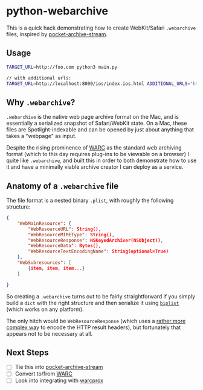# python-webarchive

This is a quick hack demonstrating how to create WebKit/Safari `.webarchive` files, inspired by [pocket-archive-stream][pas].

## Usage

```bash
TARGET_URL=http://foo.com python3 main.py

// with additional urls:
TARGET_URL=http://localhost:8000/ios/index.ios.html ADDITIONAL_URLS="http://myurl.de/img1.png;http://myurl.de/img2.png" python3 main.py
```

## Why `.webarchive`?

`.webarchive` is the native web page archive format on the Mac, and is essentially a serialized snapshot of Safari/WebKit state. On a Mac, these files are Spotlight-indexable and can be opened by just about anything that takes a "webpage" as input.

Despite the rising prominence of [WARC][warc] as the standard web archiving format (which to this day requires plug-ins to be viewable on a browser) I quite like `.webarchive`, and built this in order to both demonstrate how to use it and have a minimally viable archive creator I can deploy as a service.

## Anatomy of a `.webarchive` file

The file format is a nested binary `.plist`, with roughly the following structure:

```json
{
    "WebMainResource": {
        "WebResourceURL": String(),
        "WebResourceMIMEType": String(),
        "WebResourceResponse": NSKeyedArchiver(NSObject)),
        "WebResourceData": Bytes(),
        "WebResourceTextEncodingName": String(optional=True)
    },
    "WebSubresources": [
        {item, item, item...}
    ]

}
```

So creating a `.webarchive` turns out to be fairly straightforward if you simply build a `dict` with the right structure and then serialize it using [`biplist`][biplist] (which works on any platform).

The only hitch would be `WebResourceResponse` (which uses a [rather more complex way][nska] to encode the HTTP result headers), but fortunately that appears not to be necessary at all.

## Next Steps

- [ ] Tie this into [pocket-archive-stream][pas]
- [ ] Convert to/from [WARC][warc]
- [ ] Look into integrating with [warcprox][warcprox]

[biplist]: https://bitbucket.org/wooster/biplist
[pas]: https://github.com/pirate/pocket-archive-stream
[warc]: https://en.wikipedia.org/wiki/Web_ARChive
[warcprox]: https://github.com/internetarchive/warcprox
[nska]: https://www.mac4n6.com/blog/2016/1/1/manual-analysis-of-nskeyedarchiver-formatted-plist-files-a-review-of-the-new-os-x-1011-recent-items
